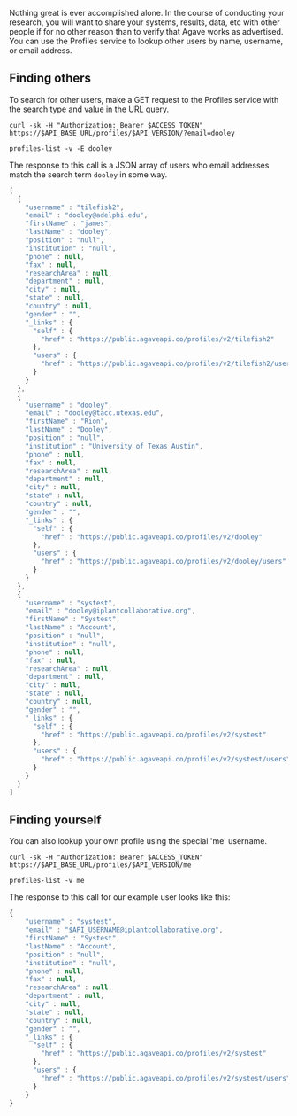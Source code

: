 Nothing great is ever accomplished alone. In the course of conducting your research, you will want to share your systems, results, data, etc with other people if for no other reason than to verify that Agave works as advertised. You can use the Profiles service to lookup other users by name, username, or email address.

## Finding others  

To search for other users, make a GET request to the Profiles service with the search type and value in the URL query.

```shell
curl -sk -H "Authorization: Bearer $ACCESS_TOKEN" https://$API_BASE_URL/profiles/$API_VERSION/?email=dooley
```


```cli
profiles-list -v -E dooley
``` 


The response to this call is a JSON array of users who email addresses match the search term <code>dooley</code> in some way.

```javascript
[ 
  {
    "username" : "tilefish2",
    "email" : "dooley@adelphi.edu",
    "firstName" : "james",
    "lastName" : "dooley",
    "position" : "null",
    "institution" : "null",
    "phone" : null,
    "fax" : null,
    "researchArea" : null,
    "department" : null,
    "city" : null,
    "state" : null,
    "country" : null,
    "gender" : "",
    "_links" : {
      "self" : {
        "href" : "https://public.agaveapi.co/profiles/v2/tilefish2"
      },
      "users" : {
        "href" : "https://public.agaveapi.co/profiles/v2/tilefish2/users"
      }
    }
  }, 
  {
    "username" : "dooley",
    "email" : "dooley@tacc.utexas.edu",
    "firstName" : "Rion",
    "lastName" : "Dooley",
    "position" : "null",
    "institution" : "University of Texas Austin",
    "phone" : null,
    "fax" : null,
    "researchArea" : null,
    "department" : null,
    "city" : null,
    "state" : null,
    "country" : null,
    "gender" : "",
    "_links" : {
      "self" : {
        "href" : "https://public.agaveapi.co/profiles/v2/dooley"
      },
      "users" : {
        "href" : "https://public.agaveapi.co/profiles/v2/dooley/users"
      }
    }
  }, 
  {
    "username" : "systest",
    "email" : "dooley@iplantcollaborative.org",
    "firstName" : "Systest",
    "lastName" : "Account",
    "position" : "null",
    "institution" : "null",
    "phone" : null,
    "fax" : null,
    "researchArea" : null,
    "department" : null,
    "city" : null,
    "state" : null,
    "country" : null,
    "gender" : "",
    "_links" : {
      "self" : {
        "href" : "https://public.agaveapi.co/profiles/v2/systest"
      },
      "users" : {
        "href" : "https://public.agaveapi.co/profiles/v2/systest/users"
      }
    }
  } 
]
```

## Finding yourself  

You can also lookup your own profile using the special 'me' username.

```shell
curl -sk -H "Authorization: Bearer $ACCESS_TOKEN" https://$API_BASE_URL/profiles/$API_VERSION/me
```


```cli
profiles-list -v me
``` 


The response to this call for our example user looks like this:

```javascript
{
    "username" : "systest",
    "email" : "$API_USERNAME@iplantcollaborative.org",
    "firstName" : "Systest",
    "lastName" : "Account",
    "position" : "null",
    "institution" : "null",
    "phone" : null,
    "fax" : null,
    "researchArea" : null,
    "department" : null,
    "city" : null,
    "state" : null,
    "country" : null,
    "gender" : "",
    "_links" : {
      "self" : {
        "href" : "https://public.agaveapi.co/profiles/v2/systest"
      },
      "users" : {
        "href" : "https://public.agaveapi.co/profiles/v2/systest/users"
      }
    }
}
```